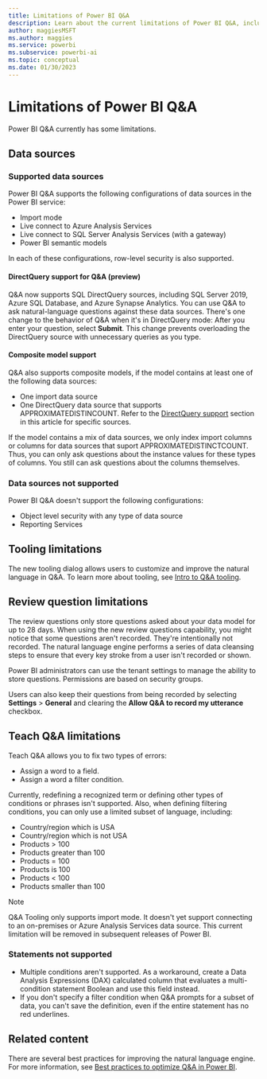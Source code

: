 ```yaml
---
title: Limitations of Power BI Q&A
description: Learn about the current limitations of Power BI Q&A, including the supported data sources, review question limitations, and Teach Q&A limitations.
author: maggiesMSFT
ms.author: maggies
ms.service: powerbi
ms.subservice: powerbi-ai
ms.topic: conceptual
ms.date: 01/30/2023
---
```

# Limitations of Power BI Q&A

Power BI Q&A currently has some limitations.

## Data sources

### Supported data sources

Power BI Q&A supports the following configurations of data sources in the Power BI service:

- Import mode
- Live connect to Azure Analysis Services
- Live connect to SQL Server Analysis Services (with a gateway)
- Power BI semantic models

In each of these configurations, row-level security is also supported.

#### DirectQuery support for Q&A (preview)

Q&A now supports SQL DirectQuery sources, including SQL Server 2019, Azure SQL Database, and Azure Synapse Analytics. You can use Q&A to ask natural-language questions against these data sources. There's one change to the behavior of Q&A when it's in DirectQuery mode: After you enter your question, select **Submit**. This change prevents overloading the DirectQuery source with unnecessary queries as you type.

#### Composite model support

Q&A also supports composite models, if the model contains at least one of the following data sources:

- One import data source
- One DirectQuery data source that supports APPROXIMATEDISTINCOUNT. Refer to the [DirectQuery support](#directquery-support-for-qa-preview) section in this article for specific sources.

If the model contains a mix of data sources, we only index import columns or columns for data sources that suport APPROXIMATEDISTINCTCOUNT. Thus, you can only ask questions about the instance values for these types of columns. You still can ask questions about the columns themselves. 

### Data sources not supported

Power BI Q&A doesn't support the following configurations:

- Object level security with any type of data source
- Reporting Services 

## Tooling limitations

The new tooling dialog allows users to customize and improve the natural language in Q&A. To learn more about tooling, see [Intro to Q&A tooling](q-and-a-tooling-intro.md).

## Review question limitations

The review questions only store questions asked about your data model for up to 28 days. When using the new review questions capability, you might notice that some questions aren't recorded. They're intentionally not recorded. The natural language engine performs a series of data cleansing steps to ensure that every key stroke from a user isn't recorded or shown.

Power BI administrators can use the tenant settings to manage the ability to store questions. Permissions are based on security groups. 

Users can also keep their questions from being recorded by selecting **Settings** > **General** and clearing the **Allow Q&A to record my utterance** checkbox. 

## Teach Q&A limitations

Teach Q&A allows you to fix two types of errors:

- Assign a word to a field.
- Assign a word a filter condition.

Currently, redefining a recognized term or defining other types of conditions or phrases isn't supported. Also, when defining filtering conditions, you can only use a limited subset of language, including:

- Country/region which is USA
- Country/region which is not USA
- Products > 100
- Products greater than 100
- Products = 100
- Products is 100
- Products < 100
- Products smaller than 100

> [!NOTE]
> Q&A Tooling only supports import mode. It doesn't yet support connecting to an on-premises or Azure Analysis Services data source. This current limitation will be removed in subsequent releases of Power BI.

### Statements not supported

- Multiple conditions aren't supported. As a workaround, create a Data Analysis Expressions (DAX) calculated column that evaluates a multi-condition statement Boolean and use this field instead.
- If you don't specify a filter condition when Q&A prompts for a subset of data, you can't save the definition, even if the entire statement has no red underlines.

## Related content

There are several best practices for improving the natural language engine. For more information, see [Best practices to optimize Q&A in Power BI](q-and-a-best-practices.md).
